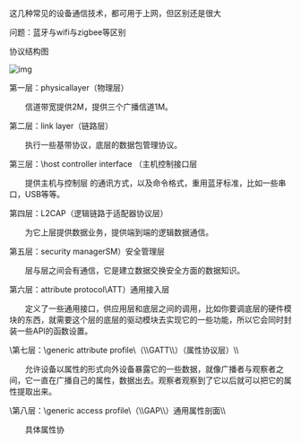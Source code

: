 

这几种常见的设备通信技术，都可用于上网，但区别还是很大

问题：蓝牙与wifi与zigbee等区别

协议结构图

![img](https://img-blog.csdn.net/20170120115703614?watermark/2/text/aHR0cDovL2Jsb2cuY3Nkbi5uZXQvbGlkaXlhMDA3/font/5a6L5L2T/fontsize/400/fill/I0JBQkFCMA==/dissolve/70/gravity/Center)

第一层：physicallayer（物理层）

　　信道带宽提供2M，提供三个广播信道1M。

第二层：link layer（链路层）

　　执行一些基带协议，底层的数据包管理协议。

第三层：\\host controller interface （主机控制接口层

　　提供主机与控制层 的通讯方式，以及命令格式，重用蓝牙标准，比如一些串口，USB等等。

第四层：L2CAP（逻辑链路于适配器协议层）

　　为它上层提供数据业务，提供端到端的逻辑数据通信。

第五层：security managerSM）安全管理层

　　层与层之间会有通信，它是建立数据交换安全方面的数据知识。

第六层：attribute protocol\\ATT）通用接入层

　　定义了一些通用接口，供应用层和底层之间的调用，比如你要调底层的硬件模块的东西，就需要这个层的底层的驱动模块去实现它的一些功能，所以它会同时封装一些API的函数设置。

\\第七层：\\generic attribute profile\\（\\\\GATT\\\\）（属性协议层）\\\

　　允许设备以属性的形式向外设备暴露它的一些数据，就像广播者与观察者之间，它一直在广播自己的属性，数据出去。观察者观察到了它以后就可以把它的属性提取出来。

\\第八层：\\generic access profile\\（\\\\GAP\\\\）通用属性剖面\\\

　　具体属性协